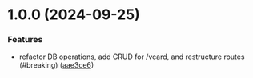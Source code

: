 # 1.0.0 (2024-09-25)


### Features

* refactor DB operations, add CRUD for /vcard, and restructure routes (#breaking) ([aae3ce6](https://github.com/wembleyWilliams/gg-marketing-tool-backend/commit/aae3ce689e2ae2cab0367e41259e168e44367304))
